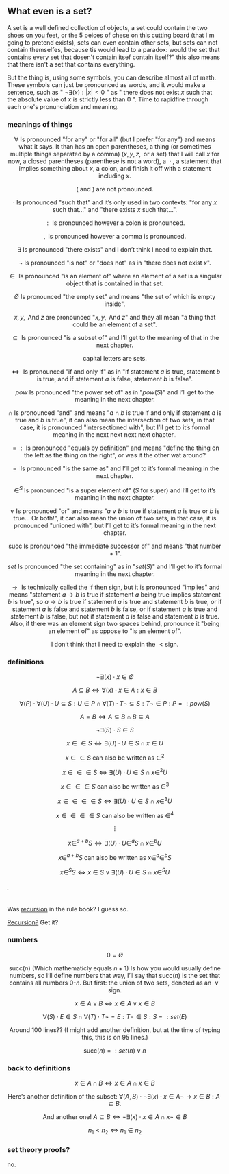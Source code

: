 ## What even is a set?

A set is a well defined collection of objects, a set could contain the two shoes on you feet, or the $5$ peices of chese on this cutting board (that I'm going to pretend exists), sets can even contain other sets, but sets can not contain themselfes, because tis would lead to a paradox: would the set that contains every set that dosen't contain itsef contain itself?" this also means that there isn't a set that contains everything.

But the thing is, using some symbols, you can describe almost all of math. These symbols can just be pronounced as words, and it would make a sentence, such as " $¬ \exists (x): |x| < 0$ " as " there does not exist $x$ such that the absolute value of $x$ is strictly less than $0$ ". Time to rapidfire through each one's pronunciation and meaning.

### meanings of things

$$ ∀ \text{ Is pronounced "for any" or "for all" (but I prefer "for any") and means what it says. It than has an open parentheses, a thing (or sometimes multiple things separated by a comma) (} x, y, z, \text{ or a set) that I will call } x \text{ for now, a closed parentheses (parenthese is not a word), a } \cdot \text{, a statement that implies something about } x \text{, a colon, and finish it off with a statement including } x. $$

$$ ( \text{ and } ) \text{ are not pronounced.} $$

$$ \cdot \text{ Is pronounced "such that" and it's only used in two contexts: "for any } x \text{ such that..." and "there exists } x \text{ such that...".} $$

$$ : \text{ Is pronounced however a colon is pronounced.} $$

$$ , \text{ Is pronounced however a comma is pronounced.} $$

$$ \exists \text{ Is pronounced "there exists" and I don't think I need to explain that.} $$

$$ ¬ \text{ Is pronounced "is not" or "does not" as in "there does not exist } x \text{".} $$

$$ \in \text{ Is pronounced "is an element of" where an element of a set is a singular object that is contained in that set.} $$

$$ Ø \text{ Is pronounced "the empty set" and means "the set of which is empty inside".} $$

$$ x, y, \text{ And } z \text{ are pronounced "} x, y, \text{ And } z \text{" and they all mean "a thing that could  be an element of a set".} $$

$$ ⊆ \text{ Is pronounced "is a subset of" and I'll get to the meaning of that in the next chapter.} $$

$$ \text{capital letters are sets.} $$

$$ \iff \text{ Is pronounced "if and only if" as in "if statement } a \text{ is true, statement } b \text{ is true, and if statement } a \text{ is false, statement } b \text{ is false".} $$

$$ pow \text{ Is pronounced "the power set of" as in "} pow(S) \text{" and I'll get to the meaning in the next chapter.} $$

$$ ∩ \text{ Is pronounced "and" and means "} a ∩ b \text{ is true if and only if statement } a \text{ is true and } b \text{ is true", it can also mean the intersection of two sets, in that case, it is pronounced "intersectioned with", but I'll get to it's formal meaning in the next next next next chapter..} $$

$$ = : \text{ Is pronounced "equals by definition" and means "define the thing on the left as the thing on the right", or was it the other wat around?} $$

$$ = \text{ Is pronounced "is the same as" and I'll get to it's formal meaning in the next chapter.} $$

$$ \in^S \text{ Is pronounced "is a super element of" (} S \text{ for super) and I'll get to it's meaning in the next chapter.} $$

$$ ∨ \text{ Is pronounced "or" and means "} a ∨ b \text{ is true if statement } a \text{ is true or } b \text{ is true... Or both!", it can also mean the union of two sets, in that case, it is pronounced "unioned with", but I'll get to it's formal meaning in the next chapter.} $$

$$ \text{succ Is pronounced "the immediate successor of" and means "that number } + 1 \text{".} $$

$$ set \text{ Is pronounced "the set containing" as in "} set(S) \text{" and I'll get to it's formal meaning in the next chapter.} $$

$$ → \text{ Is technically called the if then sign, but it is pronounced "implies" and means "statement } a → b \text{ is true if statement } a \text{ being true implies statement } b \text{ is true", so } a → b \text{ is true if statement } a \text{ is true and statement } b \text{ is true, or if statement } a \text{ is false and statement } b \text{ is false, or if statement } a \text{ is true and statement } b \text{ is false, but not if statement } a \text{ is false and statement } b \text{ is true. Also, if there was an element sign two spaces behind, pronounce it "being an element of" as oppose to  "is an element of".} $$

$$ \text{I don't think that I need to explain the } < \text{sign.} $$

### definitions

$$ ¬ \exists (x) \cdot x \in Ø $$

$$ A ⊆ B \iff ∀(x) \cdot x \in A: x \in B $$

$$ ∀(P) \cdot ∀(U) \cdot U ⊆ S: U \in P ∩ ∀(T) \cdot T ¬ ⊆ S: T ¬ \in P: P = : pow(S) $$

$$ A = B \iff A ⊆ B ∩ B ⊆ A $$

$$ ¬ \exists (S) \cdot S \in S $$

$$ x \in \in S \iff \exists (U) \cdot U \in S ∩ x \in U $$

$$ x \in \in S \text{ can also be written as } \in^2 $$

$$ x \in \in \in S \iff \exists (U) \cdot U \in S ∩ x \in^2 U $$

$$ x \in \in \in S \text{ can also be written as } \in^3 $$

$$ x \in \in \in \in S \iff \exists (U) \cdot U \in S ∩ x \in^3 U $$

$$ x \in \in \in \in S \text{ can also be written as } \in^4 $$

$$ \vdots $$

$$ x \in^{a + b} S \iff \exists (U) \cdot U \in^a S ∩ x \in^b U $$

$$ x \in^{a + b} S \text{ can also be written as } x \in^a \in^b S $$

$$ x \in^S S \iff x \in S ∨ \exists (U) \cdot U \in S ∩ x \in^S U $$

###### .

Was [recursion](https://silaspe.github.io/maths/set_theory.html#_1) in the rule book? I guess so.

[Recursion?](https://silaspe.github.io/maths/set_theory.html#_1) Get it?

### numbers

$$ 0 = Ø $$

$$ \text{succ} (n) \text{ (Which mathematicly equals } n + 1 \text{) Is how you would usually define numbers, so I'll define numbers that way, I'll say that succ} (n) \text{ is the set that contains all numbers } 0 \text{-} n \text{. But first: the union of two sets, denoted as an } ∨ \text{ sign.} $$

$$ x \in A ∨ B \iff x \in A ∨ x \in B $$

$$ ∀(S) \cdot E \in S ∩ ∀(T) \cdot T ¬ = E: T ¬ \in S: S = : set(E) $$

$$ \text{Around } 100 \text{ lines?? (I might add another definition, but at the time of typing this, this is on } 95 \text{ lines.)} $$

$$ \text{succ} (n) = : set(n) ∨ n $$

### back to definitions

$$ x \in A ∩ B \iff x \in A ∩ x \in B $$

$$ \text{Here's another definition of the subset: } ∀(A, B) \cdot ¬ \exists (x) \cdot x \in A ¬ → x \in B: A ⊆ B. $$

$$ \text{And another one! } A ⊆ B \iff ¬ \exists (x) \cdot x \in A ∩ x ¬ \in B $$

$$ n_1 < n_2 \iff n_1 \in n_2 $$

### set theory proofs?

no.
